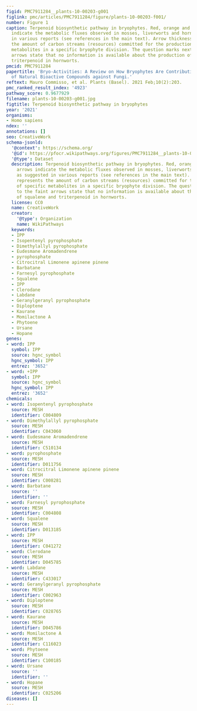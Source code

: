 ```yaml
---
figid: PMC7911284__plants-10-00203-g001
figlink: pmc/articles/PMC7911284/figure/plants-10-00203-f001/
number: Figure 1
caption: Terpenoid biosynthetic pathway in bryophytes. Red, orange and cyan arrows
  indicate the metabolic fluxes observed in mosses, liverworts and hornworts, as suggested
  in various reports (see references in the main text). Arrow thickness represents
  the amount of carbon streams (resources) committed for the production of specific
  metabolites in a specific bryophyte division. The question marks next to the faint
  arrows state that no information is available about the production of squalene and
  triterpenoid in hornworts.
pmcid: PMC7911284
papertitle: 'Bryo-Activities: A Review on How Bryophytes Are Contributing to the Arsenal
  of Natural Bioactive Compounds against Fungi.'
reftext: Mauro Commisso, et al. Plants (Basel). 2021 Feb;10(2):203.
pmc_ranked_result_index: '4923'
pathway_score: 0.9677929
filename: plants-10-00203-g001.jpg
figtitle: Terpenoid biosynthetic pathway in bryophytes
year: '2021'
organisms:
- Homo sapiens
ndex: ''
annotations: []
seo: CreativeWork
schema-jsonld:
  '@context': https://schema.org/
  '@id': https://pfocr.wikipathways.org/figures/PMC7911284__plants-10-00203-g001.html
  '@type': Dataset
  description: Terpenoid biosynthetic pathway in bryophytes. Red, orange and cyan
    arrows indicate the metabolic fluxes observed in mosses, liverworts and hornworts,
    as suggested in various reports (see references in the main text). Arrow thickness
    represents the amount of carbon streams (resources) committed for the production
    of specific metabolites in a specific bryophyte division. The question marks next
    to the faint arrows state that no information is available about the production
    of squalene and triterpenoid in hornworts.
  license: CC0
  name: CreativeWork
  creator:
    '@type': Organization
    name: WikiPathways
  keywords:
  - IPP
  - Isopentenyl pyrophosphate
  - Dimethylallyl pyrophosphate
  - Eudesmane Aromadendrene
  - pyrophosphate
  - Citrocitral Limonene apinene pinene
  - Barbatane
  - Farnesyl pyrophosphate
  - Squalene
  - IPP
  - Clerodane
  - Labdane
  - Geranylgeranyl pyrophosphate
  - Diploptene
  - Kaurane
  - Momilactone A
  - Phytoene
  - Ursane
  - Hopane
genes:
- word: IPP
  symbol: IPP
  source: hgnc_symbol
  hgnc_symbol: IPP
  entrez: '3652'
- word: +IPP
  symbol: IPP
  source: hgnc_symbol
  hgnc_symbol: IPP
  entrez: '3652'
chemicals:
- word: Isopentenyl pyrophosphate
  source: MESH
  identifier: C004809
- word: Dimethylallyl pyrophosphate
  source: MESH
  identifier: C043060
- word: Eudesmane Aromadendrene
  source: MESH
  identifier: C510134
- word: pyrophosphate
  source: MESH
  identifier: D011756
- word: Citrocitral Limonene apinene pinene
  source: MESH
  identifier: C008281
- word: Barbatane
  source: ''
  identifier: ''
- word: Farnesyl pyrophosphate
  source: MESH
  identifier: C004808
- word: Squalene
  source: MESH
  identifier: D013185
- word: IPP
  source: MESH
  identifier: C041272
- word: Clerodane
  source: MESH
  identifier: D045785
- word: Labdane
  source: MESH
  identifier: C433017
- word: Geranylgeranyl pyrophosphate
  source: MESH
  identifier: C002963
- word: Diploptene
  source: MESH
  identifier: C028765
- word: Kaurane
  source: MESH
  identifier: D045786
- word: Momilactone A
  source: MESH
  identifier: C116023
- word: Phytoene
  source: MESH
  identifier: C100185
- word: Ursane
  source: ''
  identifier: ''
- word: Hopane
  source: MESH
  identifier: C025206
diseases: []
---
```

